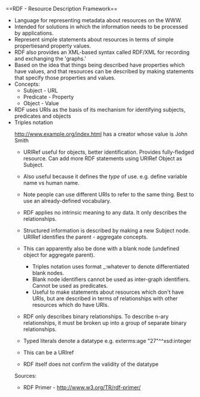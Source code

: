 ==RDF - Resource Description Framework==

* Language for representing metadata about resources on the WWW.
* Intended for solutions in which the information needs to be processed by
  applications.
* Represent simple statements about resources in terms of simple propertiesand
  property values.
* RDF also provides an XML-based syntax called RDF/XML for recording and
  exchanging the 'graphs.'
* Based on the idea that things being described have properties which have 
  values, and that resources can be described by making statements that 
  specify those properties and values.
* Concepts:
    * Subject - URL
    * Predicate - Property
    * Object - Value
* RDF uses URIs as the basis of its mechanism for identifying subjects, predicates and objects
* Triples notation <subject> <predicate> <object>

http://www.example.org/index.html has a creator whose value is John Smith

* URIRef useful for objects, better identification. Provides fully-fledged
  resource. Can add more RDF statements using URIRef Object as Subject.
* Also useful because it defines the *type* of use. e.g. define variable name vs
  human name.
* Note people can use different URIs to refer to the same thing. Best to use an
  already-defined vocabulary.

* RDF applies no intrinsic meaning to any data. It only describes the
  relationships.

* Structured information is described by making a new Subject node. URIRef
  identifies the parent - aggregate concepts.
* This can apparently also be done with a blank node (undefined object for aggregate parent).
    * Triples notation uses format _:whatever to denote differentiated blank
      nodes.
    * Blank node identifiers cannot be used as inter-graph identifiers. Cannot
      be used as predicates.
    * Useful to make statements about resources which don't have URIs, but are
      described in terms of relationships with other resources which do have
      URIs.
* RDF only describes binary relationships. To describe n-ary relationships, it
  must be broken up into a group of separate binary relationships.

* Typed literals denote a datatype e.g. exterms:age "27"^^xsd:integer
* This can be a URIref
* RDF itself does not confirm the validity of the datatype

Sources:
* RDF Primer - http://www.w3.org/TR/rdf-primer/
